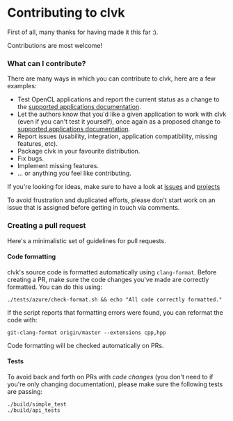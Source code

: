 
# Contributing to clvk

First of all, many thanks for having made it this far :).

Contributions are most welcome!

### What can I contribute?

There are many ways in which you can contribute to clvk, here are a few examples:

- Test OpenCL applications and report the current status as a change to the
  [supported applications documentation](docs/supported-applications.md).
- Let the authors know that you'd like a given application to work with clvk
  (even if you can't test it yourself), once again as a proposed change to
  [supported applications documentation](docs/supported-applications.md).
- Report issues (usability, integration, application compatibility,
  missing features, etc).
- Package clvk in your favourite distribution.
- Fix bugs.
- Implement missing features.
- ... or anything _you_ feel like contributing.

If you're looking for ideas, make sure to have a look at
[issues](https://github.com/kpet/clvk/issues) and
[projects](https://github.com/kpet/clvk/projects)

To avoid frustration and duplicated efforts, please don't start work on an
issue that is assigned before getting in touch via comments.

### Creating a pull request

Here's a minimalistic set of guidelines for pull requests.

#### Code formatting

clvk's source code is formatted automatically using `clang-format`. Before
creating a PR, make sure the code changes you've made are correctly formatted.
You can do this using:

```
./tests/azure/check-format.sh && echo "All code correctly formatted."
```

If the script reports that formatting errors were found, you can reformat the
code with:

```
git-clang-format origin/master --extensions cpp,hpp
```

Code formatting will be checked automatically on PRs.

#### Tests

To avoid back and forth on PRs with _code changes_ (you don't need to if you're
only changing documentation), please make sure the following tests are passing:

```
./build/simple_test
./build/api_tests
```

